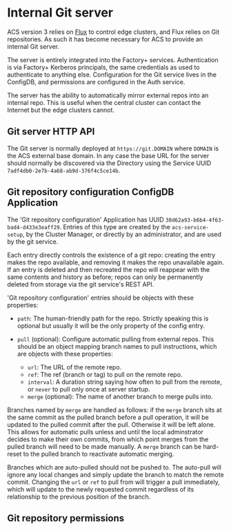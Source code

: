 # Internal Git server

ACS version 3 relies on [Flux](https://fluxcd.io) to control edge
clusters, and Flux relies on Git repositories. As such it has become
necessary for ACS to provide an internal Git server.

The server is entirely integrated into the Factory+ services.
Authentication is via Factory+ Kerberos principals, the same credentials
as used to authenticate to anything else. Configuration for the Git
service lives in the ConfigDB, and permissions are configured in the
Auth service.

The server has the ability to automatically mirror external repos into
an internal repo. This is useful when the central cluster can contact
the Internet but the edge clusters cannot.

## Git server HTTP API

The Git server is normally deployed at `https://git.DOMAIN` where
`DOMAIN` is the ACS external base domain. In any case the base URL for
the server should normally be discovered via the Directory using the
Service UUID `7adf4db0-2e7b-4a68-ab9d-376f4c5ce14b`.

## Git repository configuration ConfigDB Application

The 'Git repository configuration' Application has UUID
`38d62a93-b6b4-4f63-bad4-d433e3eaff29`. Entries of this type are created
by the `acs-service-setup`, by the Cluster Manager, or directly by an
administrator, and are used by the git service.

Each entry directly controls the existence of a git repo: creating the
entry makes the repo available, and removing it makes the repo
unavailable again. If an entry is deleted and then recreated the repo
will reappear with the same contents and history as before; repos can
only be permanently deleted from storage via the git service's REST API.

'Git repository configuration' entries should be objects with these
properties:

* `path`: The human-friendly path for the repo. Strictly speaking this
  is optional but usually it will be the only property of the config
  entry.
* `pull` (optional): Configure automatic pulling from external repos.
  This should be an object mapping branch names to pull instructions,
  which are objects with these properties:

    * `url`: The URL of the remote repo.
    * `ref`: The ref (branch or tag) to pull on the remote repo.
    * `interval`: A duration string saying how often to pull from the
      remote, or `never` to pull only once at server startup.
    * `merge` (optional): The name of another branch to merge pulls
      into.

Branches named by `merge` are handled as follows: if the `merge` branch
sits at the same commit as the pulled branch before a pull operation, it
will be updated to the pulled commit after the pull. Otherwise it will
be left alone. This allows for automatic pulls unless and until the
local adminstrator decides to make their own commits, from which point
merges from the pulled branch will need to be made manually. A `merge`
branch can be hard-reset to the pulled branch to reactivate automatic
merging.

Branches which are auto-pulled should not be pushed to. The auto-pull
will ignore any local changes and simply update the branch to match the
remote commit. Changing the `url` or `ref` to pull from will trigger a
pull immediately, which will update to the newly requested commit
regardless of its relationship to the previous position of the branch.

## Git repository permissions


